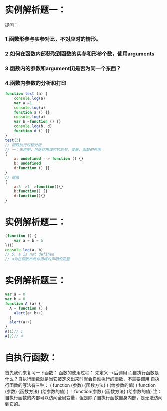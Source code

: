 # 实例解析题一：
提问：
### 1.函数形参与实参对比，不对应时的情形。
### 2.如何在函数内部获取到函数的实参和形参个数，使用arguments
### 3.函数内的参数和argument[i]是否为同一个东西？
### 4.函数内参数的分析和打印
```js
function test (a) {
    console.log(a)
    var a =1
    console.log(a)
    function a () {}
    console.log(a)
    var b =function () {}
    console.log(b, d)
    function d () {}
}
test(3)
// 函数执行过程分析
// 一：先声明，包括作用域内的形参、变量、函数的声明
{
    a: undefined --> function () {}
    b: undefined
    d:function () {}
}
// 赋值
{
    a:3-->1-->function(){}
    b:function() {}
    d:function(){}
}
```
# 实例解析题二：
```js
(function () {
    var a = b = 5
})()
console.log(a, b)
// 5, a is not defined
// a为在函数布局作用域内声明的变量
```
# 实例解析题三：
```js
var a = 0
var b = 0
function A (a) {
  A = function () {
    alert(a+ b++)
  }
  alert(a++)
}
A(1)// 1
A(2)// 4
```
# 自执行函数：
首先我们来复习一下函数：
函数的使用过程： 先定义-->后调用
而自执行函数是什么？自执行函数就是当它被定义出来时就会自动执行的函数，不需要调用
自执行函数的写法有三种：
(
  function (参数) {函数方法}
) (给参数的值)
(
  function (参数) {函数方法} (给参数的值)
)
！function(参数) {函数方法} (给参数的值)
注：自执行函数的内部可以访问全局变量，但是除了自执行函数自身内部，是无法访问到它的。
